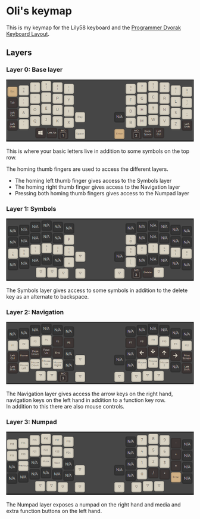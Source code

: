 # Oli's keymap

This is my keymap for the Lily58 keyboard and the [Programmer Dvorak Keyboard Layout](http://www.kaufmann.no/roland/dvorak/).

## Layers

### Layer 0: Base layer

![Layer 0](layer_screenshots/layer0.png)

This is where your basic letters live in addition to some symbols on the top row.

The homing thumb fingers are used to access the different layers.

* The homing left thumb finger gives access to the Symbols layer
* The homing right thumb finger gives access to the Navigation layer
* Pressing both homing thumb fingers gives access to the Numpad layer

### Layer 1: Symbols

![Layer 1](layer_screenshots/layer1.png)

The Symbols layer gives access to some symbols in addition to the delete key as an alternate to backspace.

### Layer 2: Navigation

![Layer 2](layer_screenshots/layer2.png)

The Navigation layer gives access the arrow keys on the right hand, navigation keys on the left hand in addition to a function key row.  
In addition to this there are also mouse controls.

### Layer 3: Numpad

![Layer 3](layer_screenshots/layer3.png)

The Numpad layer exposes a numpad on the right hand and media and extra function buttons on the left hand.
